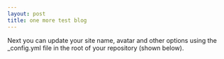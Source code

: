 ```yaml
---
layout: post
title: one more test blog
---
```


Next you can update your site name, avatar and other options using the _config.yml file in the root of your repository (shown below).

